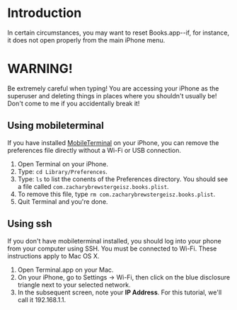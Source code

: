 # Introduction #

In certain circumstances, you may want to reset Books.app--if, for instance, it does not open properly from the main iPhone menu.

# WARNING! #

Be extremely careful when typing!  You are accessing your iPhone as the superuser and deleting things in places where you shouldn't usually be!  Don't come to me if you accidentally break it!

## Using mobileterminal ##

If you have installed [MobileTerminal](http://mobileterminal.googlecode.com/) on your iPhone, you can remove the preferences file directly without a Wi-Fi or USB connection.

  1. Open Terminal on your iPhone.
  1. Type: `cd Library/Preferences`.
  1. Type: `ls` to list the conents of the Preferences directory.  You should see a file called `com.zacharybrewstergeisz.books.plist`.
  1. To remove this file, type `rm com.zacharybrewstergeisz.books.plist`.
  1. Quit Terminal and you're done.

## Using ssh ##

If you don't have mobileterminal installed, you should log into your phone from your computer using SSH.  You must be connected to Wi-Fi.  These instructions apply to Mac OS X.

  1. Open Terminal.app on your Mac.
  1. On your iPhone, go to Settings -> Wi-Fi, then click on the blue disclosure triangle next to your selected network.
  1. In the subsequent screen, note your **IP Address**.  For this tutorial, we'll call it 192.168.1.1.
  1. In Terminal.app, type `ssh root@192.168.1.1`, substituting your iPhone's actual IP address.
  1. Enter your root password when prompted.
  1. Once logged in, type: `cd Library/Preferences`.
  1. Type: `ls` to list the conents of the Preferences directory.  You should see a file called `com.zacharybrewstergeisz.books.plist`.
  1. To remove this file, type `rm com.zacharybrewstergeisz.books.plist`.
  1. Type: `logout`.  You're done.

## Using iPHUC ##

If you're not connected to a Wi-Fi network, you'll need to access your phone via the USB cable and iPHUC.  This tutorial assumes you've jailbroken your phone in the proper way, following the instructions on the iPhone Dev Wiki.

  1. Connect your iPhone to your computer via USB.  iTunes will start and then sync your phone.  Let it do so, then quit iTunes.
  1. Open Terminal.app on your computer, then launch iPHUC.
  1. In iPHUC, type: `setafc com.apple.afc2`.  If you get an error message here, your phone was probably not jailbroken properly, and this tutorial won't help you.
  1. Type: `ls`.  If you see "Applications," "Library," etc. then you're in the right place and can continue.
  1. Type: `cd /var/root/Library/Preferences`.
  1. Type `ls` again to make sure you're in the right place; you should see `com.zacharybrewstergeisz.books.plist` toward the bottom of the list.
  1. Type: `rmdir com.zacharybrewstergeisz.books.plist`.  You will see what looks like an error message,  but in fact the file was deleted successfully.
  1. Type `exit` to quit iPHUC and you're done.